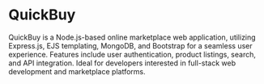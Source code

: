 # QuickBuy
QuickBuy is a Node.js-based online marketplace web application, utilizing Express.js, EJS templating, MongoDB, and Bootstrap for a seamless user experience. Features include user authentication, product listings, search, and API integration. Ideal for developers interested in full-stack web development and marketplace platforms.
